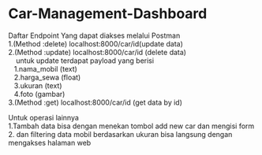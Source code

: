 # Car-Management-Dashboard

Daftar Endpoint Yang dapat diakses melalui Postman    
1.(Method :delete) localhost:8000/car/id(update data)     
2.(Method :update) localhost:8000/car/id (delete data)  
&nbsp;&nbsp;&nbsp;&nbsp;untuk update terdapat payload yang berisi  
&nbsp;&nbsp;&nbsp;1.nama_mobil (text)  
&nbsp;&nbsp;&nbsp;2.harga_sewa (float)  
&nbsp;&nbsp;&nbsp;3.ukuran (text)  
&nbsp;&nbsp;&nbsp;4.foto (gambar)  
3.(Method :get)  localhost:8000/car/id (get data by id)   


Untuk operasi lainnya  
1.Tambah data bisa dengan menekan tombol add new car dan mengisi form  
2. dan filtering data mobil berdasarkan ukuran bisa langsung dengan mengakses halaman web



   
   
